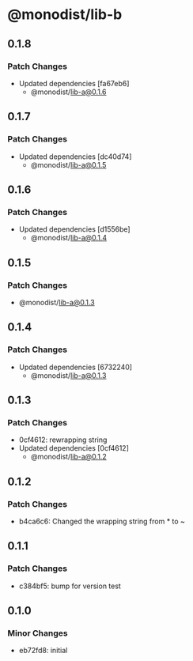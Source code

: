 # @monodist/lib-b

## 0.1.8

### Patch Changes

- Updated dependencies [fa67eb6]
  - @monodist/lib-a@0.1.6

## 0.1.7

### Patch Changes

- Updated dependencies [dc40d74]
  - @monodist/lib-a@0.1.5

## 0.1.6

### Patch Changes

- Updated dependencies [d1556be]
  - @monodist/lib-a@0.1.4

## 0.1.5

### Patch Changes

- @monodist/lib-a@0.1.3

## 0.1.4

### Patch Changes

- Updated dependencies [6732240]
  - @monodist/lib-a@0.1.3

## 0.1.3

### Patch Changes

- 0cf4612: rewrapping string
- Updated dependencies [0cf4612]
  - @monodist/lib-a@0.1.2

## 0.1.2

### Patch Changes

- b4ca6c6: Changed the wrapping string from \* to ~

## 0.1.1

### Patch Changes

- c384bf5: bump for version test

## 0.1.0

### Minor Changes

- eb72fd8: initial
